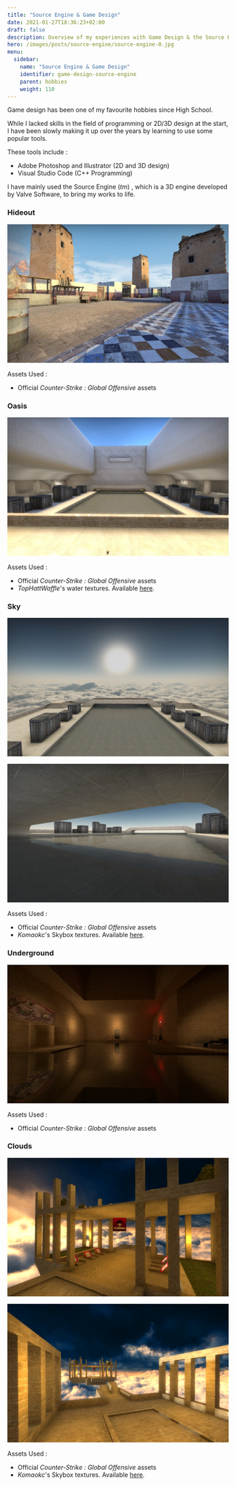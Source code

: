 ```yaml
---
title: "Source Engine & Game Design"
date: 2021-01-27T18:36:23+02:00
draft: false
description: Overview of my experiences with Game Design & the Source Engine.
hero: /images/posts/source-engine/source-engine-0.jpg
menu:
  sidebar:
    name: "Source Engine & Game Design"
    identifier: game-design-source-engine
    parent: hobbies
    weight: 110 
---
```


Game design has been one of my favourite hobbies since High School. 

While I lacked skills in the field of programming or 2D/3D design at the start, I have been slowly making it up over the years by learning to use some popular tools. 

These tools include : 

- Adobe Photoshop and Illustrator (2D and 3D design) 
- Visual Studio Code (C++ Programming)

I have mainly used the Source Engine (*tm*) , which is a 3D engine developed by Valve Software, to bring my works to life. 

### Hideout

![hidedout](/images/posts/source-engine/source-engine-0.jpg)

Assets Used :

- Official *Counter-Strike : Global Offensive* assets

### Oasis

![oasis](/images/posts/source-engine/source-engine-1.jpg)

Assets Used :

- Official *Counter-Strike : Global Offensive* assets
- *TopHattWaffle*'s water textures. Available [here](https://www.tophattwaffle.com/downloads/water-source-textures/).

### Sky

![skycastle](/images/posts/source-engine/source-engine-2.jpg)

![skycastle2](/images/posts/source-engine/source-engine-3.jpg)

Assets Used :

- Official *Counter-Strike : Global Offensive* assets
- *Komaokc*'s Skybox textures. Available [here](https://gamebanana.com/members/289553).

### Underground

![underground](/images/posts/source-engine/source-engine-4.jpg)

Assets Used :

- Official *Counter-Strike : Global Offensive* assets

### Clouds

![Thunderstorm](/images/posts/source-engine/source-engine-5.jpg)

![Thunderstorm](/images/posts/source-engine/source-engine-6.jpg)

Assets Used :

- Official *Counter-Strike : Global Offensive* assets
- *Komaokc*'s Skybox textures. Available [here](https://gamebanana.com/members/289553).

